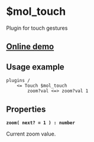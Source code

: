 # $mol_touch

Plugin for touch gestures

## [Online demo](http://eigenmethod.github.io/mol/#demo=mol_touch_demo)

## Usage example
```
plugins /
	<= Touch $mol_touch
		zoom?val <=> zoom?val 1
```

## Properties

**`zoom( next? = 1 ) : number`**

Current zoom value.
